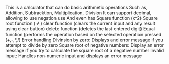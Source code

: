 This is a calculator that can do basic arithmetic operations 
Such as, Addition, Subtracktion, Multiplication, Division 
It can support decimal, allowing to use negation use
And even has Square function (x^2)
Square root function ( √ )
clear function (clears the current input and any result using clear button)
delete function (deletes the last entered digit)
Equal function (performs the operation based on the selected operation pressed (+,-,*,/)
Error handling Divinsion by zero: Displays and error message if you attempt to divide by zero
Square root of negative numbers: Display an error message if you try to calculate the square root of a negative number
Invalid input: Handles non-numeric input and displays an error message
